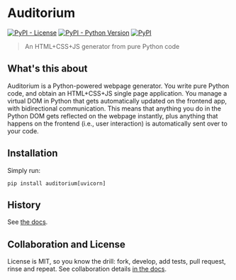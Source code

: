 # Auditorium

[<img alt="PyPI - License" src="https://img.shields.io/pypi/l/auditorium.svg">](https://github.com/apiad/auditorium/blob/master/LICENSE)
[<img alt="PyPI - Python Version" src="https://img.shields.io/pypi/pyversions/auditorium.svg">](https://pypi.org/project/auditorium/)
[<img alt="PyPI" src="https://img.shields.io/pypi/v/auditorium.svg">](https://pypi.org/project/auditorium/)

<!-- <img src="https://apiad.net/auditorium/assets/logo.png"></img> -->

> An HTML+CSS+JS generator from pure Python code

## What's this about

Auditorium is a Python-powered webpage generator.
You write pure Python code, and obtain an HTML+CSS+JS single page application.
You manage a virtual DOM in Python that gets automatically updated on the frontend app, with bidirectional communication.
This means that anything you do in the Python DOM gets reflected on the webpage instantly, plus anything that happens on the frontend (i.e., user interaction) is automatically sent over to your code.

## Installation

Simply run:

    pip install auditorium[uvicorn]

## History

See [the docs](https://apiad.net/auditorium/history).

## Collaboration and License

License is MIT, so you know the drill: fork, develop, add tests, pull request, rinse and repeat.
See collaboration details [in the docs](https://apiad.net/auditorium/contributing).
